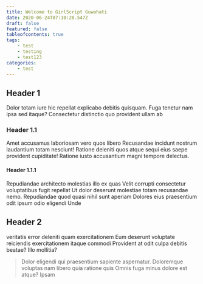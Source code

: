```yaml
---
title: Welcome to GirlScript Guwahati
date: 2020-06-24T07:10:20.547Z
draft: false 
featured: false
tableofcontents: true 
tags:
    - test
    - testing
    - test123
categories:
    - test
---
```


## Header 1

Dolor totam iure hic repellat explicabo debitis quisquam. Fuga tenetur nam ipsa
sed itaque? Consectetur distinctio quo provident ullam ab

### Header 1.1

Amet accusamus laboriosam vero quos libero Recusandae incidunt nostrum
laudantium totam nesciunt! Ratione deleniti quos atque sequi eius saepe
provident cupiditate! Ratione iusto accusantium magni tempore delectus.

#### Header 1.1.1

Repudiandae architecto molestias illo ex quas Velit corrupti consectetur
voluptatibus fugit repellat Ut dolor deserunt molestiae totam recusandae nemo.
Repudiandae quod quasi nihil sunt aperiam Dolores eius praesentium odit ipsum
odio eligendi Unde 

## Header 2

veritatis error deleniti quam exercitationem Eum deserunt voluptate reiciendis
exercitationem itaque commodi Provident at odit culpa debitis beatae?
Illo mollitia?

> Dolor eligendi qui praesentium sapiente aspernatur. Doloremque voluptas nam libero quia ratione quis Omnis fuga minus dolore est atque? Ipsam
